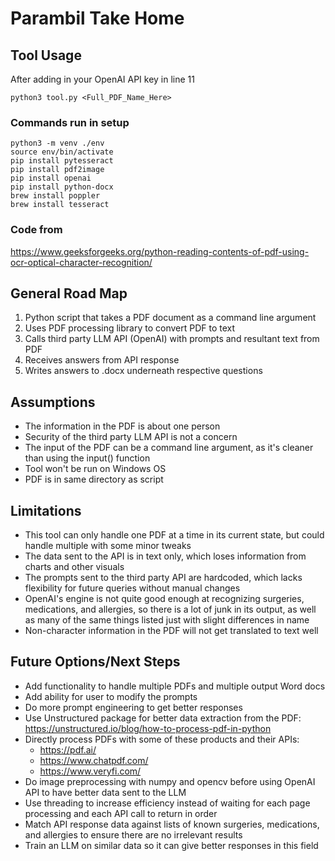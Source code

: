 # Parambil Take Home

## Tool Usage
After adding in your OpenAI API key in line 11
```
python3 tool.py <Full_PDF_Name_Here>
```
### Commands run in setup
```
python3 -m venv ./env
source env/bin/activate
pip install pytesseract
pip install pdf2image
pip install openai
pip install python-docx
brew install poppler
brew install tesseract
```

### Code from
https://www.geeksforgeeks.org/python-reading-contents-of-pdf-using-ocr-optical-character-recognition/

## General Road Map
1. Python script that takes a PDF document as a command line argument
2. Uses PDF processing library to convert PDF to text
3. Calls third party LLM API (OpenAI) with prompts and resultant text from PDF
4. Receives answers from API response
5. Writes answers to .docx underneath respective questions

## Assumptions
* The information in the PDF is about one person
* Security of the third party LLM API is not a concern
* The input of the PDF can be a command line argument, as it's cleaner than using the input() function
* Tool won't be run on Windows OS
* PDF is in same directory as script

## Limitations
* This tool can only handle one PDF at a time in its current state, but could handle multiple with some minor tweaks
* The data sent to the API is in text only, which loses information from charts and other visuals
* The prompts sent to the third party API are hardcoded, which lacks flexibility for future queries without manual changes
* OpenAI's engine is not quite good enough at recognizing surgeries, medications, and allergies, so there is a lot of junk in its output, as well as many of the same things listed just with slight differences in name
* Non-character information in the PDF will not get translated to text well


## Future Options/Next Steps
* Add functionality to handle multiple PDFs and multiple output Word docs
* Add ability for user to modify the prompts
* Do more prompt engineering to get better responses
* Use Unstructured package for better data extraction from the PDF: https://unstructured.io/blog/how-to-process-pdf-in-python
* Directly process PDFs with some of these products and their APIs:
    * https://pdf.ai/
    * https://www.chatpdf.com/
    * https://www.veryfi.com/
* Do image preprocessing with numpy and opencv before using OpenAI API to have better data sent to the LLM
* Use threading to increase efficiency instead of waiting for each page processing and each API call to return in order
* Match API response data against lists of known surgeries, medications, and allergies to ensure there are no irrelevant results
* Train an LLM on similar data so it can give better responses in this field

